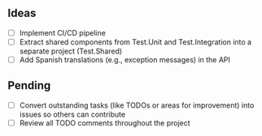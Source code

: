 ## Ideas
- [ ] Implement CI/CD pipeline
- [ ] Extract shared components from Test.Unit and Test.Integration into a separate project (Test.Shared)
- [ ]  Add Spanish translations (e.g., exception messages) in the API

## Pending
- [ ] Convert outstanding tasks (like TODOs or areas for improvement) into issues so others can contribute
- [ ] Review all TODO comments throughout the project
